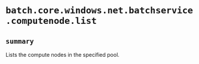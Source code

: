 # `batch.core.windows.net.batchservice.computenode.list`

## `summary`
Lists the compute nodes in the specified pool.


